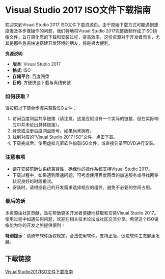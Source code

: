 # Visual Studio 2017 ISO文件下载指南

欢迎来到Visual Studio 2017 ISO文件下载资源页。由于原始下载方式可能遇到速度慢及多步骤操作的问题，我们特地将Visual Studio 2017完整版制作成了ISO镜像文件，旨在简化您的下载和安装过程，提高效率。这份资源对于开发者而言，尤其是那些急需快速搭建开发环境的朋友，将是极大便利。

**资源说明**:
- **版本**: Visual Studio 2017
- **格式**: ISO
- **存储平台**: 百度网盘
- **目的**: 方便快速下载与离线安装

### 如何获取？

请按照以下简单步骤来获取ISO文件：
1. 访问百度网盘共享链接（请注意，这里应假设有一个实际的链接，但在实际响应中并未给出具体链接）。
2. 登录或注册百度网盘账号，如果尚未拥有。
3. 找到对应的“Visual Studio 2017 ISO”文件，点击下载。
4. 下载完成后，使用虚拟光驱软件加载ISO文件，或直接刻录至DVD进行安装。

### 注意事项
- 请在安装前确认系统兼容性，确保你的操作系统支持Visual Studio 2017。
- 下载过程中，如果遇到限速问题，可考虑使用百度网盘的加速服务或寻找网络状况良好的时段重试。
- 安装时，请根据自己的开发需求选择相应的组件，避免不必要的空间占用。

### 最后的话
本资源由社区贡献，旨在帮助更多开发者便捷地获取和安装Visual Studio 2017。使用过程中如遇任何问题，欢迎在相关技术论坛或社区交流分享。希望这个ISO镜像能为你的开发之旅提供便利！

**特别提示**：请遵守软件版权规定，合法使用软件。支持正版，促进软件生态健康发展。

## 下载链接

[VisualStudio2017ISO文件下载指南](https://pan.quark.cn/s/55effef403d4)